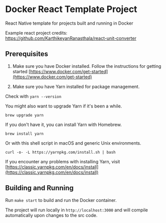 # Docker React Template Project
React Native template for projects built and running in Docker

Example react project credits: https://github.com/KarthikeyanRanasthala/react-unit-converter

## Prerequisites
1. Make sure you have Docker installed. Follow the instructions for getting started [https://www.docker.com/get-started](https://www.docker.com/get-started)

2. Make sure you have Yarn installed for package management.

Check with `yarn --version`

You might also want to upgrade Yarn if it's been a while.

`brew upgrade yarn`

If you don't have it, you can install Yarn with Homebrew. 

`brew install yarn`

Or with this shell script in macOS and generic Unix environments.

`curl -o- -L https://yarnpkg.com/install.sh | bash`

If you encounter any problems with installing Yarn, visit [https://classic.yarnpkg.com/en/docs/install](https://classic.yarnpkg.com/en/docs/install)

## Building and Running
Run `make start` to build and run the Docker container. 

The project will run locally in `http://localhost:3000` and will compile automatically upon changes to the src code.
